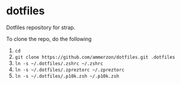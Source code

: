 # dotfiles
Dotfiles repository for strap.

To clone the repo, do the following

1. `cd`
2. `git clone https://github.com/ammerzon/dotfiles.git .dotfiles`
3. `ln -s ~/.dotfiles/.zshrc ~/.zshrc`
4. `ln -s ~/.dotfiles/.zpreztorc ~/.zpreztorc`
5. `ln -s ~/.dotfiles/.p10k.zsh ~/.p10k.zsh`